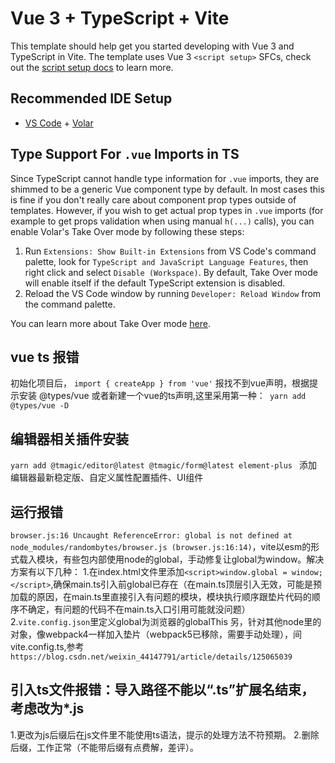 # Vue 3 + TypeScript + Vite

This template should help get you started developing with Vue 3 and TypeScript in Vite. The template uses Vue 3 `<script setup>` SFCs, check out the [script setup docs](https://v3.vuejs.org/api/sfc-script-setup.html#sfc-script-setup) to learn more.

## Recommended IDE Setup

- [VS Code](https://code.visualstudio.com/) + [Volar](https://marketplace.visualstudio.com/items?itemName=Vue.volar)

## Type Support For `.vue` Imports in TS

Since TypeScript cannot handle type information for `.vue` imports, they are shimmed to be a generic Vue component type by default. In most cases this is fine if you don't really care about component prop types outside of templates. However, if you wish to get actual prop types in `.vue` imports (for example to get props validation when using manual `h(...)` calls), you can enable Volar's Take Over mode by following these steps:

1. Run `Extensions: Show Built-in Extensions` from VS Code's command palette, look for `TypeScript and JavaScript Language Features`, then right click and select `Disable (Workspace)`. By default, Take Over mode will enable itself if the default TypeScript extension is disabled.
2. Reload the VS Code window by running `Developer: Reload Window` from the command palette.

You can learn more about Take Over mode [here](https://github.com/johnsoncodehk/volar/discussions/471).

## vue ts 报错
初始化项目后， `import { createApp } from 'vue'` 报找不到vue声明，根据提示安装 @types/vue 或者新建一个vue的ts声明,这里采用第一种：` yarn add @types/vue -D`
## 编辑器相关插件安装
`yarn add @tmagic/editor@latest @tmagic/form@latest element-plus ` 添加编辑器最新稳定版、自定义属性配置插件、UI组件
## 运行报错
`browser.js:16 Uncaught ReferenceError: global is not defined at node_modules/randombytes/browser.js (browser.js:16:14)`，vite以esm的形式载入模块，有些包内部使用node的global，手动修复让global为window。解决方案有以下几种：
1.在index.html文件里添加`<script>window.global = window;</script>`,确保main.ts引入前global已存在（在main.ts顶层引入无效，可能是预加载的原因，在main.ts里直接引入有问题的模块，模块执行顺序跟垫片代码的顺序不确定，有问题的代码不在main.ts入口引用可能就没问题）
2.`vite.config.json`里定义global为浏览器的globalThis
另，针对其他node里的对象，像webpack4一样加入垫片（webpack5已移除，需要手动处理），间vite.config.ts,参考`https://blog.csdn.net/weixin_44147791/article/details/125065039`
## 引入ts文件报错：导入路径不能以“.ts”扩展名结束，考虑改为*.js
1.更改为js后缀后在js文件里不能使用ts语法，提示的处理方法不符预期。
2.删除后缀，工作正常（不能带后缀有点费解，差评）。
